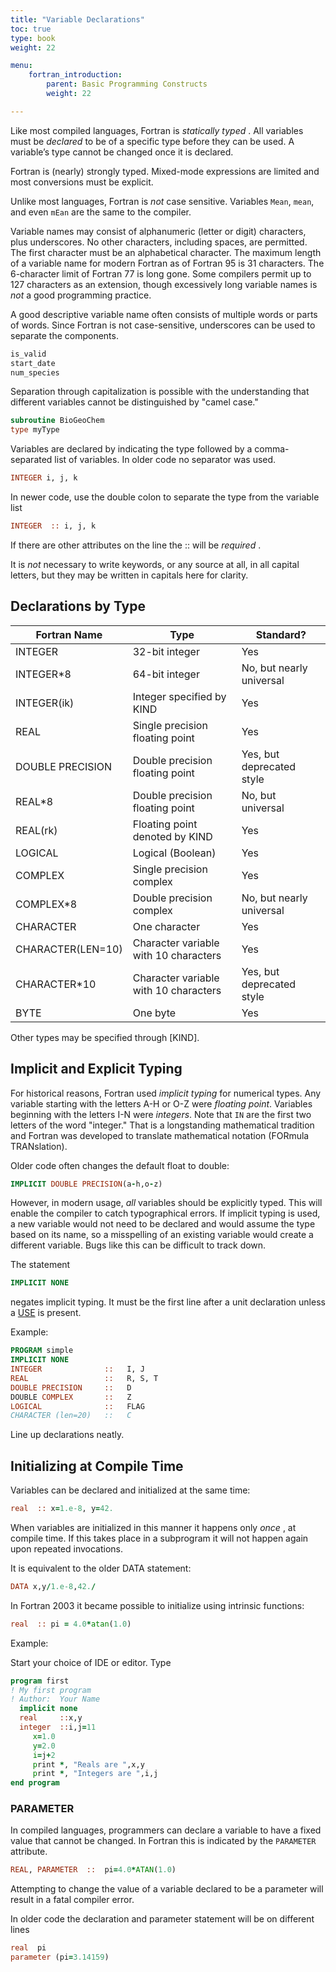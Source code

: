 ```yaml
---
title: "Variable Declarations"
toc: true
type: book
weight: 22

menu:
    fortran_introduction:
        parent: Basic Programming Constructs
        weight: 22

---
```


Like most compiled languages, Fortran is _statically_  _typed_ .  All variables must be _declared_ to be of a specific type before they can be used.  A variable’s type cannot be changed once it is declared.

Fortran is (nearly) strongly typed.  Mixed-mode expressions are limited and most conversions must be explicit.

Unlike most languages, Fortran is _not_ case sensitive.  Variables `Mean`, `mean`, and even `mEan` are the same to the compiler.

Variable names may consist of alphanumeric (letter or digit) characters, plus underscores.  No other characters, including spaces, are permitted.  The first character must be an alphabetical character.  The maximum length of a variable name for modern Fortran as of Fortran 95 is 31 characters.  The 6-character limit of Fortran 77 is long gone.  Some compilers permit up to 127 characters as an extension, though excessively long variable names is _not_ a good programming practice.  

A good descriptive variable name often consists of multiple words or parts of words.  Since Fortran is not case-sensitive, underscores can be used to separate the components.
```fortran
is_valid
start_date
num_species
```
Separation through capitalization is possible with the understanding that different variables cannot be distinguished by "camel case."
```fortran
subroutine BioGeoChem
type myType
```

Variables are declared by indicating the type followed by a comma-separated list of variables.
In older code no separator was used.
```fortran
INTEGER i, j, k
```
In newer code, use the double colon to separate the type from the variable list
```fortran
INTEGER  :: i, j, k
```
If there are other attributes on the line the :: will be _required_ .

It is _not_ necessary to write keywords, or any source at all, in all capital letters, but they may be written in capitals here for clarity.

## Declarations by Type

|   Fortran Name   |    Type   |   Standard?       |
|------------------|-----------|----------------------------|
|     INTEGER      |  32-bit integer |  Yes                  |
|     INTEGER\*8   |  64-bit integer |  No, but nearly universal |
|     INTEGER(ik)  |  Integer specified by KIND |  Yes |
|     REAL         |  Single precision floating point | Yes  |
| DOUBLE PRECISION |  Double precision floating point | Yes, but deprecated style |
| REAL\*8 |  Double precision floating point |  No, but universal |
| REAL(rk)|  Floating point denoted by KIND |  Yes |
| LOGICAL |  Logical (Boolean)  |  Yes |
| COMPLEX  |  Single precision complex  | Yes |
| COMPLEX\*8 |  Double precision complex  | No, but nearly universal |
| CHARACTER  |  One character  | Yes |
| CHARACTER(LEN=10)  | Character variable with 10 characters | Yes |
| CHARACTER\*10  | Character variable with 10 characters | Yes, but deprecated style |
|     BYTE         |  One byte  | Yes  |

Other types may be specified through [KIND].

## Implicit and Explicit Typing

For historical reasons, Fortran used _implicit typing_ for numerical types.  Any variable starting with the letters A-H or O-Z were _floating point_.  Variables beginning with the letters I-N were _integers_.  Note that `IN` are the first two letters of the word "integer."  That is a longstanding mathematical tradition and Fortran was developed to translate mathematical notation (FORmula TRANslation).

Older code often changes the default float to double:
```fortran
IMPLICIT DOUBLE PRECISION(a-h,o-z)
```
However, in modern usage, _all_ variables should be explicitly typed.  This will enable the compiler to catch typographical errors.  If implicit typing is used, a new variable would not need to be declared and would assume the type based on its name, so a misspelling of an existing variable would create a different variable.  Bugs like this can be difficult to track down.

The statement
```fortran
IMPLICIT NONE
```
negates implicit typing.  It must be the first line after a unit declaration unless a [USE](/courses/fortran_introduction/modules) is present.

Example:
```fortran
PROGRAM simple
IMPLICIT NONE
INTEGER              ::   I, J
REAL                 ::   R, S, T
DOUBLE PRECISION     ::   D
DOUBLE COMPLEX       ::   Z
LOGICAL              ::   FLAG
CHARACTER (len=20)   ::   C
```
Line up declarations neatly.

## Initializing at Compile Time

Variables can be declared and initialized at the same time:
```fortran
real  :: x=1.e-8, y=42.
```
When variables are initialized in this manner it happens only _once_ , at compile time.  If this takes place in a subprogram it will not happen again upon repeated invocations.

It is equivalent to the older DATA statement:
```fortran
DATA x,y/1.e-8,42./
```

In Fortran 2003 it became possible to initialize using intrinsic functions:
```fortran
real  :: pi = 4.0*atan(1.0)
```

Example:

Start your choice of IDE or editor.  Type
```fortran
program first
! My first program
! Author:  Your Name
  implicit none
  real     ::x,y
  integer  ::i,j=11
     x=1.0
     y=2.0
     i=j+2
     print *, "Reals are ",x,y
     print *, "Integers are ",i,j
end program
```

### PARAMETER

In compiled languages, programmers can declare a variable to have a fixed value that cannot be changed.
In Fortran this is indicated by the `PARAMETER` attribute.
```fortran
REAL, PARAMETER  ::  pi=4.0*ATAN(1.0)
```
Attempting to change the value of a variable declared to be a parameter will result in a fatal compiler error.

In older code the declaration and parameter statement will be on different lines
```fortran
real  pi
parameter (pi=3.14159)
```
